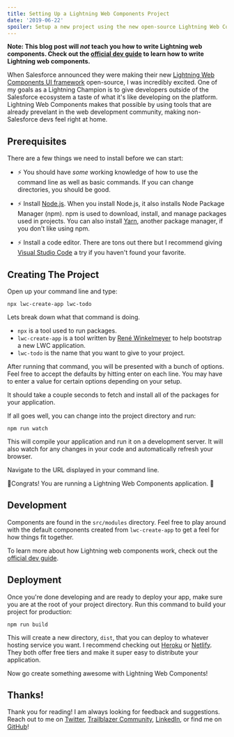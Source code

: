 ```yaml
---
title: Setting Up a Lightning Web Components Project
date: '2019-06-22'
spoiler: Setup a new project using the new open-source Lightning Web Components UI framework.
---
```


**Note: This blog post will _not_ teach you how to write Lightning web components. Check out the [official dev guide](https://lwc.dev/guide/introduction) to learn how to write Lightning web components.**

When Salesforce announced they were making their new [Lightning Web Components UI framework](https://lwc.dev/) open-source, I was incredibly excited. One of my goals as a Lightning Champion is to give developers outside of the Salesforce ecosystem a taste of what it's like developing on the platform. Lightning Web Components makes that possible by using tools that are already prevelant in the web development community, making non-Salesforce devs feel right at home.

## Prerequisites

There are a few things we need to install before we can start:

* ⚡️ You should have *some* working knowledge of how to use the command line as well as basic commands. If you can change directories, you should be good.

* ⚡️ Install [Node.js](https://nodejs.org/). When you install Node.js, it also installs Node Package Manager (npm). npm is used to download, install, and manage packages used in projects. You can also install [Yarn](https://yarnpkg.com/), another package manager, if you don't like using npm.

* ⚡️ Install a code editor. There are tons out there but I recommend giving [Visual Studio Code](https://code.visualstudio.com/) a try if you haven't found your favorite.

## Creating The Project

Open up your command line and type:

```(zsh)
npx lwc-create-app lwc-todo
```
Lets break down what that command is doing.
* `npx` is a tool used to run packages.
* `lwc-create-app` is a tool written by [René Winkelmeyer](https://twitter.com/muenzpraeger) to help bootstrap a new LWC application.
* `lwc-todo` is the name that you want to give to your project.

After running that command, you will be presented with a bunch of options. Feel free to accept the defaults by hitting enter on each line. You may have to enter a value for certain options depending on your setup.

It should take a couple seconds to fetch and install all of the packages for your application.

If all goes well, you can change into the project directory and run:

```(zsh)
npm run watch
```
This will compile your application and run it on a development server. It will also watch for any changes in your code and automatically refresh your browser.

Navigate to the URL displayed in your command line.

🎉Congrats! You are running a Lightning Web Components application. 🎉

## Development

Components are found in the `src/modules` directory. Feel free to play around with the default components created from `lwc-create-app` to get a feel for how things fit together.

To learn more about how Lightning web components work, check out the [official dev guide](https://lwc.dev/guide/introduction).

## Deployment

Once you're done developing and are ready to deploy your app, make sure you are at the root of your project directory. Run this command to build your project for production:

```(zsh)
npm run build
```

This will create a new directory, `dist`, that you can deploy to whatever hosting service you want. I recommend checking out [Heroku](https://www.heroku.com/) or [Netlify](https://www.netlify.com/). They both offer free tiers and make it super easy to distribute your application.

Now go create something awesome with Lightning Web Components!

## Thanks!

Thank you for reading! I am always looking for feedback and suggestions. Reach out to me on [Twitter](https://twitter.com/quinnmcphail), [Trailblazer Community](https://success.salesforce.com/ProfileView?u=0053000000BniNxAAJ), [LinkedIn](https://www.linkedin.com/in/quinnmcphail/), or find me on [GitHub](https://github.com/quinnmcphail)!